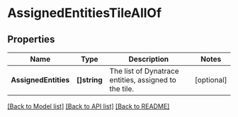 # AssignedEntitiesTileAllOf

## Properties

Name | Type | Description | Notes
------------ | ------------- | ------------- | -------------
**AssignedEntities** | **[]string** | The list of Dynatrace entities, assigned to the tile. | [optional] 

[[Back to Model list]](../README.md#documentation-for-models) [[Back to API list]](../README.md#documentation-for-api-endpoints) [[Back to README]](../README.md)


